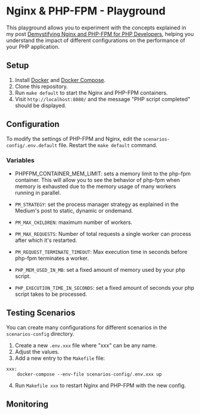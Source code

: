 # Nginx & PHP-FPM - Playground
This playground allows you to experiment with the concepts explained in my post [Demystifying Nginx and PHP-FPM for PHP Developers](https://medium.com/p/bba548dd38f9/edit), helping you understand the impact of different configurations on the performance of your PHP application.

## Setup

1. Install [Docker](https://www.docker.com/) and [Docker Compose](https://docs.docker.com/compose/).
2. Clone this repository.
3. Run `make default` to start the Nginx and PHP-FPM containers.
4. Visit `http://localhost:8080/` and the message "PHP script completed" should be displayed.

## Configuration
To modify the settings of PHP-FPM and Nginx, edit the `scenarios-config/.env.default` file. Restart the `make default` command.

### Variables
- PHPFPM_CONTAINER_MEM_LIMIT: sets a memory limit to the php-fpm container. This will allow you to see the behavior of php-fpm when memory is exhausted due to the memory usage of many workers running in parallel.

- `PM_STRATEGY`: set the process manager strategy as explained in the Medium's post to static, dynamic or ondemand.
- `PM_MAX_CHILDREN`: maximum number of workers.
- `PM_MAX_REQUESTS`: Number of total requests a single worker can process after which it's restarted.
- `PM_REQUEST_TERMINATE_TIMEOUT`: Max execution time in seconds before php-fpm terminates a worker.


- `PHP_MEM_USED_IN_MB`: set a fixed amount of memory used by your php script.
- `PHP_EXECUTION_TIME_IN_SECONDS`: set a fixed amount of seconds your php script takes to be processed.


## Testing Scenarios
You can create many configurations for different scenarios in the `scenarios-config` directory.
1. Create a new `.env.xxx` file where "xxx" can be any name.
2. Adjust the values.
3. Add a new entry to the `Makefile` file:
```
xxx:
	docker-compose --env-file scenarios-config/.env.xxx up
```
4. Run `Makefile xxx` to restart Nginx and PHP-FPM with the new config.

## Monitoring
